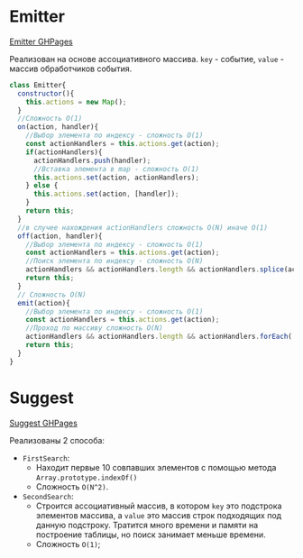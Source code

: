 # Emitter

[Emitter GHPages]

Реализован на основе ассоциативного массива. `key` - событие, `value` - массив обработчиков события.

``` js
class Emitter{
  constructor(){
    this.actions = new Map();
  }
  //Сложность O(1)
  on(action, handler){
    //Выбор элемента по индексу - сложность O(1)
    const actionHandlers = this.actions.get(action);
    if(actionHandlers){
      actionHandlers.push(handler);
      //Вставка элемента в map - сложность O(1)
      this.actions.set(action, actionHandlers);
    } else {
      this.actions.set(action, [handler]);
    }
    return this;
  }
  //в случее нахождения actionHandlers сложность O(N) иначе O(1)
  off(action, handler){
    //Выбор элемента по индексу - сложность O(1)
    const actionHandlers = this.actions.get(action);
    //Поиск элемента по индексу - сложность O(N)
    actionHandlers && actionHandlers.length && actionHandlers.splice(actionHandlers.indexOf(handler), 1);
    return this;
  }
  // Сложность O(N)
  emit(action){
    //Выбор элемента по индексу - сложность O(1)
    const actionHandlers = this.actions.get(action);
    //Проход по массиву сложность O(N)
    actionHandlers && actionHandlers.length && actionHandlers.forEach( handler => handler());
    return this;
  }
}
```
# Suggest

[Suggest GHPages]

Реализованы 2 способа:
- `FirstSearch`: 
  - Находит первые 10 совпавших элементов с помощью метода ` Array.prototype.indexOf() ` 
  - Сложность `O(N^2)`.
- `SecondSearch`:
  - Строится ассоциативный массив, в котором `key` это подстрока элементов массива, 
    а `value` это массив строк подходящих под данную подстроку. Тратится много времени и памяти на построение таблицы,
    но поиск занимает меньше времени.
  - Сложность `O(1)`;
  
  
[Emitter GHPages]:https://jnkbldgn.github.io/task-11/emitter/
[Suggest GHPages]:https://jnkbldgn.github.io/task-11/suggest/

